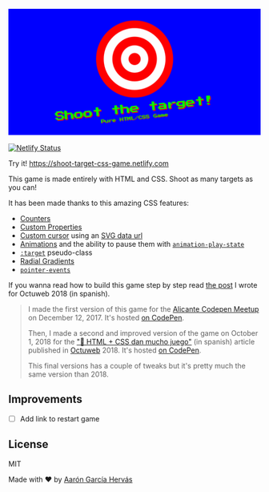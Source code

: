 [![Shoot the Target! Pure HTML/CSS Game](.github/shoot-the-target.jpg)](https://shoot-target-css-game.netlify.com)

[![Netlify Status](https://api.netlify.com/api/v1/badges/9fcb8ff9-c803-40e2-a93f-4bfa94143e8a/deploy-status)](https://app.netlify.com/sites/shoot-target-css-game/deploys)

Try it! https://shoot-target-css-game.netlify.com

This game is made entirely with HTML and CSS. Shoot as many targets as you can!

It has been made thanks to this amazing CSS features:

- [Counters](https://developer.mozilla.org/en-US/docs/Web/CSS/CSS_Lists_and_Counters/Using_CSS_counters)
- [Custom Properties](https://developer.mozilla.org/en-US/docs/Web/CSS/--*)
- [Custom cursor](https://developer.mozilla.org/en-US/docs/Web/CSS/CSS_Basic_User_Interface/Using_URL_values_for_the_cursor_property) using an [SVG data url](https://stackoverflow.com/a/46017733/2767771)
- [Animations](https://developer.mozilla.org/en-US/docs/Web/CSS/CSS_Animations) and the ability to pause them with [`animation-play-state`](https://developer.mozilla.org/en-US/docs/Web/CSS/animation-play-state)
- [`:target`](https://developer.mozilla.org/en-US/docs/Web/CSS/:target) pseudo-class
- [Radial Gradients](https://developer.mozilla.org/en-US/docs/Web/CSS/radial-gradient)
- [`pointer-events`](https://developer.mozilla.org/en-US/docs/Web/CSS/pointer-events)

If you wanna read how to build this game step by step read [the post](https://octuweb.com/html-css-dan-mucho-juego/) I wrote for Octuweb 2018 (in spanish).

> I made the first version of this game for the [Alicante Codepen Meetup](https://www.meetup.com/Alicante-Frontend/events/243642935/) on December 12, 2017. It's hosted [on CodePen](https://codepen.io/aarongarciah/pen/ypBoVm).
> 
> Then, I made a second and improved version of the game on October 1, 2018 for the ["🎯 HTML + CSS dan mucho juego"](https://octuweb.com/html-css-dan-mucho-juego/) (in spanish) article published in [Octuweb](https://octuweb.com) 2018. It's hosted [on CodePen](https://codepen.io/aarongarciah/pen/BOEZvY).
> 
> This final versions has a couple of tweaks but it's pretty much the same version than 2018.


## Improvements

- [ ] Add link to restart game

## License

MIT

Made with ♥️ by [Aarón García Hervás](https://aarongarciah.com)
